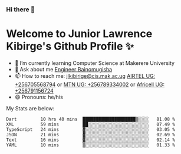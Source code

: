 ### Hi there 👋 
# Welcome to Junior Lawrence Kibirge's Github Profile ✨
 
<!--
**juniorkibirige/juniorkibirige** is a ✨ _special_ ✨ repository because its `README.md` (this file) appears on your GitHub profile.

Here are some ideas to get you started:

- 🔭 I’m currently working on ...
- 🌱 I’m currently learning ...
- 👯 I’m looking to collaborate on ...
- 🤔 I’m looking for help with ...
- 💬 Ask me about ...
- 📫 How to reach me: ...
- 😄 Pronouns: ...
- ⚡ Fun fact: ...
-->
- 🌱 I’m currently learning Computer Science at Makerere University
- 💬 Ask about me [Engineer Bainomugisha](mailto:baino@mak.ac.ug)
- 📫 How to reach me: [jlkibirige@cis.mak.ac.ug](mailto:jlkibirige@cis.mak.ac.ug) [AIRTEL UG: +256705568794](tel:+256705568794) or [MTN UG: +256789334002](tel:+256789334002) or [Africell UG: +256791156724](tel:+256791156724)
- 😄 Pronouns: he/his

My Stats are below:

<!--START_SECTION:waka-->

```text
Dart         10 hrs 40 mins  ████████████████████▒░░░░   81.08 %
XML          59 mins         ██░░░░░░░░░░░░░░░░░░░░░░░   07.49 %
TypeScript   24 mins         ▓░░░░░░░░░░░░░░░░░░░░░░░░   03.05 %
JSON         21 mins         ▓░░░░░░░░░░░░░░░░░░░░░░░░   02.69 %
Text         16 mins         ▓░░░░░░░░░░░░░░░░░░░░░░░░   02.14 %
YAML         10 mins         ▒░░░░░░░░░░░░░░░░░░░░░░░░   01.33 %
```

<!--END_SECTION:waka-->
